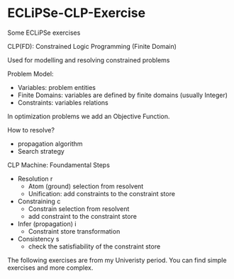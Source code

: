 # ECLiPSe-CLP-Exercise
Some ECLiPSe exercises

CLP(FD): Constrained Logic Programming (Finite Domain)

Used for modelling and resolving constrained problems

Problem Model:
- Variables: problem entities
- Finite Domains: variables are defined by finite domains (usually Integer)
- Constraints: variables relations

In optimization problems we add an Objective Function.

How to resolve?
- propagation algorithm 
- Search strategy

CLP Machine: Foundamental Steps

- Resolution r
	- Atom (ground) selection from resolvent
	- Unification: add constraints to the constraint store
- Constraining c
	- Constrain selection from resolvent
	- add constraint to the constraint store
- Infer (propagation) i
	- Constraint store transformation
- Consistency s
	- check the satisfiability of the constraint store

The following exercises are from my Univeristy period. You can find simple exercises and more complex. 

